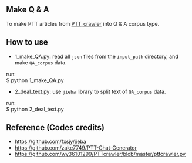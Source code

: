 ## Make Q & A
To make PTT articles from [PTT_crawler](https://github.com/thisray/PTTChatBot_DL2017/tree/master/1_ptt_crawler) into Q & A corpus type.

## How to use

* 1_make_QA.py: read all `json` files from the `input_path` directory, and make `QA_corpus` data.

run:  
    $ python 1_make_QA.py


* 2_deal_text.py: use `jieba` library to split text of `QA_corpus` data.

run:  
    $ python 2_deal_text.py


## Reference (Codes credits)
* https://github.com/fxsjy/jieba
* https://github.com/zake7749/PTT-Chat-Generator
* https://github.com/wy36101299/PTTcrawler/blob/master/pttcrawler.py
